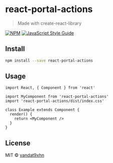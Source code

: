 # react-portal-actions

> Made with create-react-library

[![NPM](https://img.shields.io/npm/v/react-portal-actions.svg)](https://www.npmjs.com/package/react-portal-actions) [![JavaScript Style Guide](https://img.shields.io/badge/code_style-standard-brightgreen.svg)](https://standardjs.com)

## Install

```bash
npm install --save react-portal-actions
```

## Usage

```tsx
import React, { Component } from 'react'

import MyComponent from 'react-portal-actions'
import 'react-portal-actions/dist/index.css'

class Example extends Component {
  render() {
    return <MyComponent />
  }
}
```

## License

MIT © [vandat9xhn](https://github.com/vandat9xhn)
